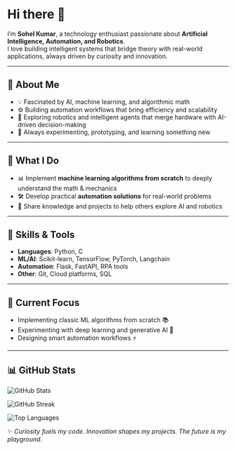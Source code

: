 # Hi there 👋  

I’m **Sohel Kumar**, a technology enthusiast passionate about **Artificial Intelligence, Automation, and Robotics**.  
I love building intelligent systems that bridge theory with real-world applications, always driven by curiosity and innovation.  

---

## 🔹 About Me  
- 💡 Fascinated by AI, machine learning, and algorithmic math  
- ⚙️ Building automation workflows that bring efficiency and scalability  
- 🤖 Exploring robotics and intelligent agents that merge hardware with AI-driven decision-making  
- 🚀 Always experimenting, prototyping, and learning something new  

---

## 🔹 What I Do  
- 📊 Implement **machine learning algorithms from scratch** to deeply understand the math & mechanics  
- 🛠️ Develop practical **automation solutions** for real-world problems  
- 🤝 Share knowledge and projects to help others explore AI and robotics  

---

## 🔹 Skills & Tools  
- **Languages**: Python, C
- **ML/AI**: Scikit-learn, TensorFlow, PyTorch, Langchain
- **Automation**: Flask, FastAPI, RPA tools  
- **Other**: Git, Cloud platforms, SQL

---

## 🔹 Current Focus  
- Implementing classic ML algorithms from scratch 📚  
- Experimenting with deep learning and generative AI 🤖  
- Designing smart automation workflows ⚡  

---

## 📊 GitHub Stats

![GitHub Stats](https://github-readme-stats.vercel.app/api?username=kumarsohel22&show_icons=true&theme=tokyonight)  

![GitHub Streak](https://streak-stats.demolab.com?user=kumarsohel22&theme=tokyonight&hide_border=true)  

![Top Languages](https://github-readme-stats.vercel.app/api/top-langs/?username=kumarsohel22&layout=compact&theme=tokyonight)



✨ *Curiosity fuels my code. Innovation shapes my projects. The future is my playground.*  

